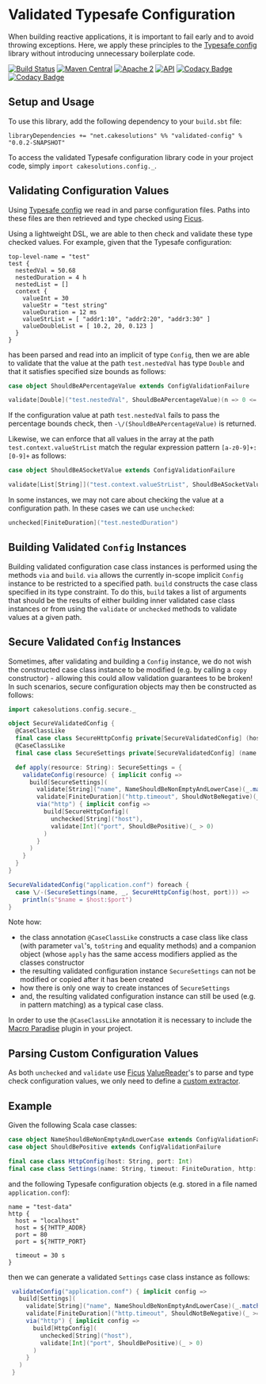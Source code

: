 # Validated Typesafe Configuration

When building reactive applications, it is important to fail early and 
to avoid throwing exceptions. Here, we apply these principles to the
[Typesafe config](https://github.com/typesafehub/config) library without
introducing unnecessary boilerplate code.

[![Build Status](https://secure.travis-ci.org/carlpulley/validated-config.png?tag=0.0.1)](http://travis-ci.org/carlpulley/validated-config)
[![Maven Central](https://img.shields.io/maven-central/v/org.apache.maven/apache-maven.svg?maxAge=2592000)](http://search.maven.org/#artifactdetails%7Cnet.cakesolutions%7Cvalidated-config_2.11%7C0.0.1%7Cjar)
[![Apache 2](https://img.shields.io/hexpm/l/plug.svg?maxAge=2592000)](http://www.apache.org/licenses/LICENSE-2.0.txt)
[![API](https://readthedocs.org/projects/pip/badge/)](https://carlpulley.github.io/validated-config/latest/api#cakesolutions.config.package)
[![Codacy Badge](https://api.codacy.com/project/badge/Grade/4cb77ad257344e6185603dceb7b2af65)](https://www.codacy.com/app/c-pulley/validated-config)
[![Codacy Badge](https://api.codacy.com/project/badge/Coverage/4cb77ad257344e6185603dceb7b2af65)](https://www.codacy.com/app/c-pulley/validated-config)

## Setup and Usage

To use this library, add the following dependency to your `build.sbt`
file:
```
libraryDependencies += "net.cakesolutions" %% "validated-config" % "0.0.2-SNAPSHOT"
```

To access the validated Typesafe configuration library code in your
project code, simply `import cakesolutions.config._`.

## Validating Configuration Values

Using [Typesafe config](https://github.com/typesafehub/config) we read in and parse configuration files.
Paths into these files are then retrieved and type checked using [Ficus](https://github.com/iheartradio/ficus).

Using a lightweight DSL, we are able to then check and validate these
type checked values. For example, given that the Typesafe configuration:
```
top-level-name = "test"
test {
  nestedVal = 50.68
  nestedDuration = 4 h
  nestedList = []
  context {
    valueInt = 30
    valueStr = "test string"
    valueDuration = 12 ms
    valueStrList = [ "addr1:10", "addr2:20", "addr3:30" ]
    valueDoubleList = [ 10.2, 20, 0.123 ]
  }
}
```
has been parsed and read into an implicit of type `Config`, then we are
able to validate that the value at the path `test.nestedVal` has type
`Double` and that it satisfies specified size bounds as follows:
```scala
case object ShouldBeAPercentageValue extends ConfigValidationFailure

validate[Double]("test.nestedVal", ShouldBeAPercentageValue)(n => 0 <= n && n <= 100)
```
If the configuration value at path `test.nestedVal` fails to pass the
percentage bounds check, then `-\/(ShouldBeAPercentageValue)` is
returned.

Likewise, we can enforce that all values in the array at the path
`test.context.valueStrList` match the regular expression pattern
`[a-z0-9]+:[0-9]+` as follows:
```scala
case object ShouldBeASocketValue extends ConfigValidationFailure

validate[List[String]]("test.context.valueStrList", ShouldBeASocketValue)(_.matches("[a-z0-9]+:[0-9]+"))
```

In some instances, we may not care about checking the value at a
configuration path. In these cases we can use `unchecked`:
```scala
unchecked[FiniteDuration]("test.nestedDuration")
```

## Building Validated `Config` Instances

Building validated configuration case class instances is performed using
the methods `via` and `build`. `via` allows the currently in-scope
implicit `Config` instance to be restricted to a specified path. `build`
constructs the case class specified in its type constraint. To do this,
`build` takes a list of arguments that should be the results of either
building inner validated case class instances or from using the
`validate` or `unchecked` methods to validate values at a given path.

## Secure Validated `Config` Instances

Sometimes, after validating and building a `Config` instance, we do not
wish the constructed case class instance to be modified (e.g. by calling
a `copy` constructor) - allowing this could allow validation guarantees
to be broken! In such scenarios, secure configuration objects may then
be constructed as follows:
```scala
import cakesolutions.config.secure._

object SecureValidatedConfig {
  @CaseClassLike
  final case class SecureHttpConfig private[SecureValidatedConfig] (host: String, port: Int)
  @CaseClassLike
  final case class SecureSettings private[SecureValidatedConfig] (name: String, timeout: FiniteDuration, http: SecureHttpConfig)

  def apply(resource: String): SecureSettings = {
    validateConfig(resource) { implicit config =>
      build[SecureSettings](
        validate[String]("name", NameShouldBeNonEmptyAndLowerCase)(_.matches("[a-z0-9_-]+")),
        validate[FiniteDuration]("http.timeout", ShouldNotBeNegative)(_ >= 0.seconds),
        via("http") { implicit config =>
          build[SecureHttpConfig](
            unchecked[String]("host"),
            validate[Int]("port", ShouldBePositive)(_ > 0)
          )
        }
      )
    }
  }
}

SecureValidatedConfig("application.conf") foreach {
  case \/-(SecureSettings(name, _, SecureHttpConfig(host, port))) =>
    println(s"$name = $host:$port")
}
```

Note how:
* the class annotation `@CaseClassLike` constructs a case class like class
  (with parameter `val`'s, `toString` and equality methods) and a companion
  object (whose `apply` has the same access modifiers applied as the classes
  constructor
* the resulting validated configuration instance `SecureSettings` can not
  be modified or copied after it has been created
* how there is only one way to create instances of `SecureSettings`
* and, the resulting validated configuration instance can still be used
  (e.g. in pattern matching) as a typical case class.

In order to use the `@CaseClassLike` annotation it is necessary to include
the [Macro Paradise](http://docs.scala-lang.org/overviews/macros/paradise.html) plugin in your project.

## Parsing Custom Configuration Values

As both `unchecked` and `validate` use [Ficus](https://github.com/iheartradio/ficus) [ValueReader](https://github.com/iheartradio/ficus/blob/master/src/main/scala/net/ceedubs/ficus/readers/ValueReader.scala)'s to parse
and type check configuration values, we only need to define a [custom extractor](https://github.com/iheartradio/ficus#custom-extraction).

## Example

Given the following Scala case classes:
```scala
case object NameShouldBeNonEmptyAndLowerCase extends ConfigValidationFailure
case object ShouldBePositive extends ConfigValidationFailure

final case class HttpConfig(host: String, port: Int)
final case class Settings(name: String, timeout: FiniteDuration, http: HttpConfig)
```
and the following Typesafe configuration objects (e.g. stored in a file named `application.conf`):
```
name = "test-data"
http {
  host = "localhost"
  host = ${?HTTP_ADDR}
  port = 80
  port = ${?HTTP_PORT}

  timeout = 30 s
}
```
then we can generate a validated `Settings` case class instance as
follows:
```scala
 validateConfig("application.conf") { implicit config =>
   build[Settings](
     validate[String]("name", NameShouldBeNonEmptyAndLowerCase)(_.matches("[a-z0-9_-]+")),
     validate[FiniteDuration]("http.timeout", ShouldNotBeNegative)(_ >= 0.seconds),
     via("http") { implicit config =>
       build[HttpConfig](
         unchecked[String]("host"),
         validate[Int]("port", ShouldBePositive)(_ > 0)
       )
     }
   )
 }
```
